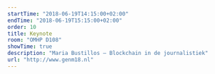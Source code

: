 ```yaml
---
startTime: "2018-06-19T14:15:00+02:00"
endTime: "2018-06-19T15:15:00+02:00"
order: 10
title: Keynote
room: "OMHP D108"
showTime: true
description: "Maria Bustillos – Blockchain in de journalistiek"
url: "http://www.genm18.nl"
---
```

